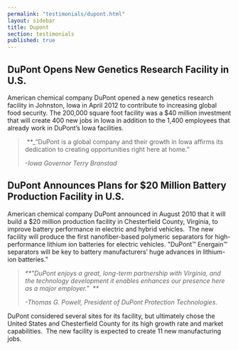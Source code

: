 ```yaml
---
permalink: "testimonials/dupont.html"
layout: sidebar
title: Dupont
section: testimonials
published: true
---
```



## DuPont Opens New Genetics Research Facility in U.S.

American chemical company DuPont opened a new genetics research facility in Johnston, Iowa in April 2012 to contribute to increasing global food security. The 200,000 square foot facility was a $40 million investment that will create 400 new jobs in Iowa in addition to the 1,400 employees that already work in DuPont’s Iowa facilities.

> &nbsp;**_“DuPont is a global company and their growth in Iowa affirms its dedication to creating opportunities right here at home.”
> 
> _-Iowa Governor Terry Branstad_

## DuPont Announces Plans for $20 Million Battery Production Facility in U.S.

American chemical company DuPont announced in August 2010 that it will build a $20 million production facility in Chesterfield County, Virginia, to improve battery performance in electric and hybrid vehicles.&nbsp; The new facility will produce the first nanofiber-based polymeric separators for high-performance lithium ion batteries for electric vehicles. "DuPont™ Energain™ separators will be key to battery manufacturers’ huge advances in lithium-ion batteries.”

> _**"DuPont enjoys a great, long-term partnership with Virginia, and the technology development it enables enhances our presence here as a major employer."&nbsp; **_
> 
> _-Thomas G. Powell, President of DuPont Protection Technologies_.

DuPont considered several sites for its facility, but ultimately chose the United States and Chesterfield County for its high growth rate and market capabilities.&nbsp; The new facility is expected to create 11 new manufacturing jobs.